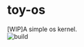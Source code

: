 # toy-os
[WIP]A simple os kernel.  
![build](https://github.com/hszzz/toy-os/workflows/build/badge.svg?branch=main)
